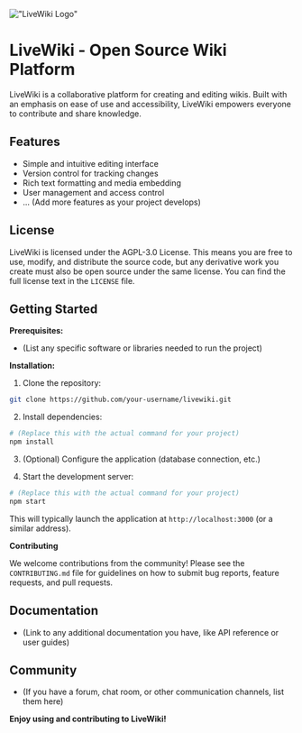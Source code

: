 !["LiveWiki Logo"](https://repository-images.githubusercontent.com/829791610/7eaeb0b7-4305-4eda-9ba3-5f089ebf4703)

# LiveWiki - Open Source Wiki Platform

LiveWiki is a collaborative platform for creating and editing wikis. Built with an emphasis on ease of use and accessibility, LiveWiki empowers everyone to contribute and share knowledge.

## Features

* Simple and intuitive editing interface
* Version control for tracking changes
* Rich text formatting and media embedding
* User management and access control
* ... (Add more features as your project develops)

## License

LiveWiki is licensed under the AGPL-3.0 License. This means you are free to use, modify, and distribute the source code, but any derivative work you create must also be open source under the same license. You can find the full license text in the `LICENSE` file.

## Getting Started

**Prerequisites:**

* (List any specific software or libraries needed to run the project)

**Installation:**

1. Clone the repository:

```bash
git clone https://github.com/your-username/livewiki.git
```

2. Install dependencies:

```bash
# (Replace this with the actual command for your project)
npm install
```

3. (Optional) Configure the application (database connection, etc.)

4. Start the development server:

```bash
# (Replace this with the actual command for your project)
npm start
```

This will typically launch the application at `http://localhost:3000` (or a similar address).

**Contributing**

We welcome contributions from the community! Please see the `CONTRIBUTING.md` file for guidelines on how to submit bug reports, feature requests, and pull requests.

## Documentation

* (Link to any additional documentation you have, like API reference or user guides)

## Community

* (If you have a forum, chat room, or other communication channels, list them here)

**Enjoy using and contributing to LiveWiki!**
